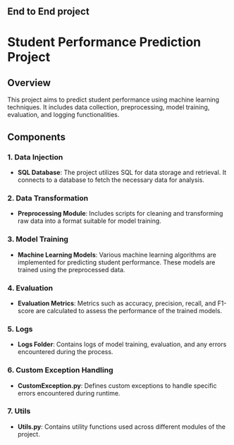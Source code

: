 ## End to End project
# Student Performance Prediction Project

## Overview
This project aims to predict student performance using machine learning techniques. It includes data collection, preprocessing, model training, evaluation, and logging functionalities.

## Components

### 1. Data Injection
- **SQL Database**: The project utilizes SQL for data storage and retrieval. It connects to a database to fetch the necessary data for analysis.

### 2. Data Transformation
- **Preprocessing Module**: Includes scripts for cleaning and transforming raw data into a format suitable for model training.

### 3. Model Training
- **Machine Learning Models**: Various machine learning algorithms are implemented for predicting student performance. These models are trained using the preprocessed data.

### 4. Evaluation
- **Evaluation Metrics**: Metrics such as accuracy, precision, recall, and F1-score are calculated to assess the performance of the trained models.

### 5. Logs
- **Logs Folder**: Contains logs of model training, evaluation, and any errors encountered during the process.

### 6. Custom Exception Handling
- **CustomException.py**: Defines custom exceptions to handle specific errors encountered during runtime.

### 7. Utils
- **Utils.py**: Contains utility functions used across different modules of the project.
